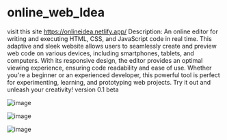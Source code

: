 # online_web_Idea
visit this site https://onlineidea.netlify.app/
Description: An online editor for writing and executing HTML, CSS, and JavaScript code in real time. This adaptive and sleek website allows users to seamlessly create and preview web code on various devices, including smartphones, tablets, and computers. With its responsive design, the editor provides an optimal viewing experience, ensuring code readability and ease of use. Whether you're a beginner or an experienced developer, this powerful tool is perfect for experimenting, learning, and prototyping web projects. Try it out and unleash your creativity!
version 0.1 beta

![image](https://github.com/sabur-hub/online_web_Idea/assets/76915977/a9cae8a2-fc4e-407f-ae9c-537b9881c6b6)

![image](https://github.com/sabur-hub/online_web_Idea/assets/76915977/c745c5e5-65aa-4d82-acd8-022a44403063)

![image](https://github.com/sabur-hub/online_web_Idea/assets/76915977/6f9a561a-414d-4900-9243-71335bccc6a9)



